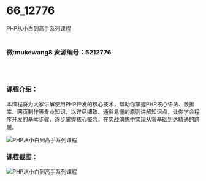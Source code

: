 # 66_12776
PHP从小白到高手系列课程
<br/></br>
<h3>微:mukewang8 资源编号：5212776</h3>
<br/></br>
<h3>课程介绍：</h3>
<p>本课程将为大家讲解使用<a title="查看与 PHP 相关的文章" target="_blank">PHP</a>开发的核心技术，帮助你掌握<a title="查看与 PHP 相关的文章" target="_blank">PHP</a>核心语法、数据库、网页制作等专业知识，以详尽细致、通俗易懂的原则讲解知识点，让你学会程序开发的基本步骤，逐步掌握核心概念，在实战演练中实现从零基础到达精通的跨越。</p>
<p><img src="https://www.ko996.com/wp-content/uploads/img/2020/05/2-23-300x187.png" alt="PHP从小白到高手系列课程"></p>
<div class="info-desc">
<h3>课程截图：</h3>
<p><img src="https://www.ko996.com/wp-content/uploads/img/2020/05/1-23.png" alt="PHP从小白到高手系列课程"></p>


			
</div>
